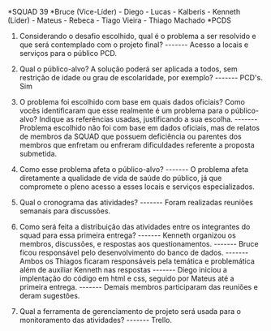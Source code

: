 *SQUAD 39
*Bruce (Vice-Líder) - Diego - Lucas - Kalberis - Kenneth (Líder) - Mateus - Rebeca - Tiago Vieira - Thiago Machado
*PCDS

1. Considerando o desafio escolhido, qual é o problema a ser resolvido e que será contemplado com o projeto final?
------- Acesso a locais e serviços para o público PCD.

3. Qual o público-alvo? A solução poderá ser aplicada a todos, sem restrição de idade ou grau de escolaridade, por exemplo?
------- PCD's. Sim  

5. O problema foi escolhido com base em quais dados oficiais? Como vocês identificaram que esse realmente é um problema para o público-alvo? Indique as referências usadas, justificando a sua escolha.
------- Problema escolhido não foi com base em dados oficiais, mas de relatos de membros da SQUAD que possuem deficiência ou parentes dos membros que enfretam ou enfreram dificuldades referente a proposta submetida.

7. Como esse problema afeta o público-alvo?
------- O problema afeta diretamente a qualidade de vida de saúde do público, já que compromete o pleno acesso a esses locais e serviços especializados.

9. Qual o cronograma das atividades?
------- Foram realizadas reuniões semanais para discussões.

11. Como será feita a distribuição das atividades entre os integrantes do squad para essa primeira entrega?
------- Kenneth organizou os membros, discussões, e respostas aos questionamentos.
------- Bruce ficou responsável pelo desenvolvimento do banco de dados.
------- Ambos os Thiagos ficaram responsáveis pela temática e problemática além de auxiliar Kenneth nas respostas
------- Diego iniciou a implentação do código em html e css, seguido por Mateus até a primeira entrega.
------- Demais membros participaram das reuniões e deram sugestões.

13. Qual a ferramenta de gerenciamento de projeto será usada para o monitoramento das atividades?
------- Trello.
